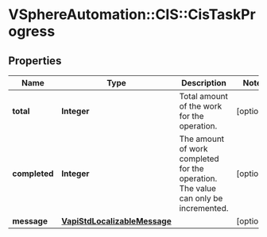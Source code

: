 # VSphereAutomation::CIS::CisTaskProgress

## Properties
Name | Type | Description | Notes
------------ | ------------- | ------------- | -------------
**total** | **Integer** | Total amount of the work for the operation. | [optional] 
**completed** | **Integer** | The amount of work completed for the operation. The value can only be incremented. | [optional] 
**message** | [**VapiStdLocalizableMessage**](VapiStdLocalizableMessage.md) |  | [optional] 


